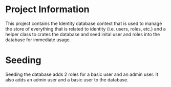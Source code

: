 
# Project Information

This project contains the Identity database context that is used to manage the store of everything that is related to identity (i.e. users, roles, etc.) and a helper class to crates the database and seed inital user and roles into the database for immediate usage.

# Seeding

Seeding the database adds 2 roles for a basic user and an admin user. It also adds an admin user and a basic user to the database.
